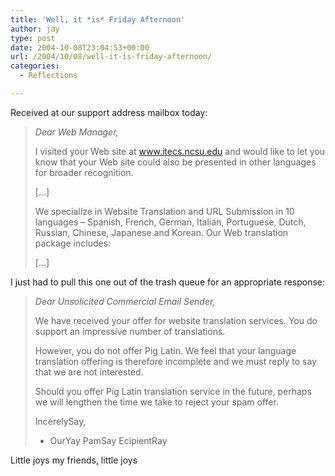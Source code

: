 ```yaml
---
title: 'Well, it *is* Friday Afternoon'
author: jay
type: post
date: 2004-10-08T23:04:53+00:00
url: /2004/10/08/well-it-is-friday-afternoon/
categories:
  - Reflections

---
```

Received at our support address mailbox today:

> _Dear Web Manager,_
> 
> I visited your Web site at www.itecs.ncsu.edu and would like to let you know that your Web site could also be presented in other languages for broader recognition.
> 
> […]
> 
> We specialize in Website Translation and URL Submission in 10 languages &#8211; Spanish, French, German, Italian, Portuguese, Dutch, Russian, Chinese, Japanese and Korean. Our Web translation package includes:
> 
> […]

I just had to pull this one out of the trash queue for an appropriate response:

> _Dear Unsolicited Commercial Email Sender,_
> 
> We have received your offer for website translation services. You do support an impressive number of translations.
> 
> However, you do not offer Pig Latin. We feel that your language translation offering is therefore incomplete and we must reply to say that we are not interested.
> 
> Should you offer Pig Latin translation service in the future, perhaps we will lengthen the time we take to reject your spam offer.
> 
> IncerelySay,
> 
>   * OurYay PamSay EcipientRay

Little joys my friends, little joys